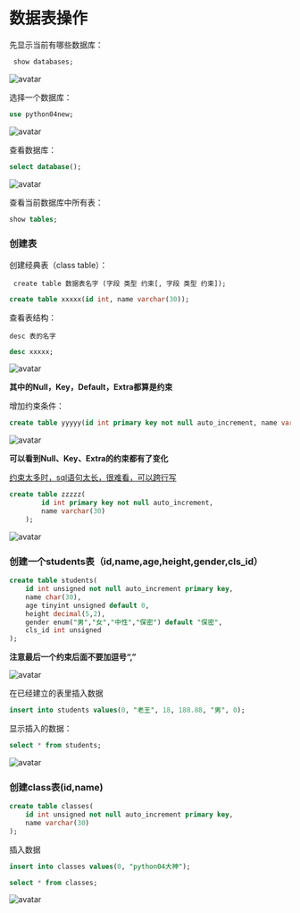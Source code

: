 # 数据表操作

先显示当前有哪些数据库：

```sql
 show databases; 
 ```

![avatar](https://github.com/BruceSniper/MarkdownFiles/raw/master/数据库/img/5.jpg)

选择一个数据库：

```sql
use python04new; 
 ```

![avatar](https://github.com/BruceSniper/MarkdownFiles/raw/master/数据库/img/6.jpg)

查看数据库：

```sql
select database(); 
```

![avatar](https://github.com/BruceSniper/MarkdownFiles/raw/master/数据库/img/7.jpg)

查看当前数据库中所有表：

```sql
show tables; 
```


### 创建表

创建经典表（class table）：

` create table 数据表名字 (字段 类型 约束[, 字段 类型 约束]);`

```sql
create table xxxxx(id int, name varchar(30)); 
```


查看表结构：

` desc 表的名字 `

```sql
desc xxxxx; 
```


![avatar](https://github.com/BruceSniper/MarkdownFiles/raw/master/数据库/img/8.jpg)

**其中的Null，Key，Default，Extra都算是约束**


增加约束条件：

```sql
create table yyyyy(id int primary key not null auto_increment, name varchar(30)); 
```

![avatar](https://github.com/BruceSniper/MarkdownFiles/raw/master/数据库/img/9.jpg)

**可以看到Null、Key、Extra的约束都有了变化**

<u>约束太多时，sql语句太长，很难看，可以跨行写</u>

```sql
create table zzzzz(
        id int primary key not null auto_increment,
        name varchar(30)
    );
```

![avatar](https://github.com/BruceSniper/MarkdownFiles/raw/master/数据库/img/10.jpg)

### 创建一个students表（id,name,age,height,gender,cls_id）

```sql
create table students(
    id int unsigned not null auto_increment primary key,
    name char(30),
    age tinyint unsigned default 0,
    height decimal(5,2),
    gender enum("男","女","中性","保密") default "保密",
    cls_id int unsigned
);
```

**注意最后一个约束后面不要加逗号“,”**

![avatar](https://github.com/BruceSniper/MarkdownFiles/raw/master/数据库/img/11.jpg)

在已经建立的表里插入数据

```sql
insert into students values(0, "老王", 18, 188.88, "男", 0);
```

显示插入的数据：


```sql
select * from students;
```

![avatar](https://github.com/BruceSniper/MarkdownFiles/raw/master/数据库/img/12.jpg)


### 创建class表(id,name)

```sql
create table classes(
    id int unsigned not null auto_increment primary key,
    name varchar(30)
);
```
插入数据

```sql
insert into classes values(0, "python04大神");
```

```sql
select * from classes;
```

![avatar](https://github.com/BruceSniper/MarkdownFiles/raw/master/数据库/img/13.jpg)

